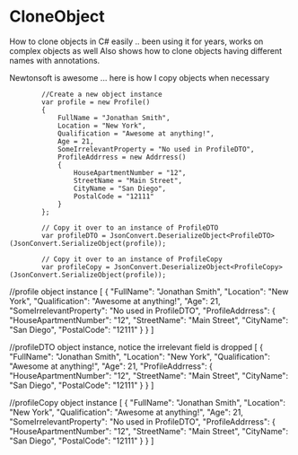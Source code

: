 # CloneObject
How to clone objects in C# easily .. been using it for years, works on complex objects as well
Also shows how to clone objects having different names with annotations.

Newtonsoft is awesome ... here is how I copy objects when necessary

            //Create a new object instance 
            var profile = new Profile()
            {
                FullName = "Jonathan Smith",
                Location = "New York",
                Qualification = "Awesome at anything!",
                Age = 21,
                SomeIrrelevantProperty = "No used in ProfileDTO",
                ProfileAddrress = new Addrress()
                {
                    HouseApartmentNumber = "12",
                    StreetName = "Main Street",
                    CityName = "San Diego",
                    PostalCode = "12111"
                }
            };

            // Copy it over to an instance of ProfileDTO
            var profileDTO = JsonConvert.DeserializeObject<ProfileDTO>(JsonConvert.SerializeObject(profile));

            // Copy it over to an instance of ProfileCopy
            var profileCopy = JsonConvert.DeserializeObject<ProfileCopy>(JsonConvert.SerializeObject(profile));


//profile object instance
[
    {
        "FullName": "Jonathan Smith",
        "Location": "New York",
        "Qualification": "Awesome at anything!",
        "Age": 21,
        "SomeIrrelevantProperty": "No used in ProfileDTO",
        "ProfileAddrress": {
            "HouseApartmentNumber": "12",
            "StreetName": "Main Street",
            "CityName": "San Diego",
            "PostalCode": "12111"
        }
    }
]

//profileDTO object instance, notice the irrelevant field is dropped 
[
    {
        "FullName": "Jonathan Smith",
        "Location": "New York",
        "Qualification": "Awesome at anything!",
        "Age": 21,
        "ProfileAddrress": {
            "HouseApartmentNumber": "12",
            "StreetName": "Main Street",
            "CityName": "San Diego",
            "PostalCode": "12111"
        }
    }
]

//profileCopy object instance
[
    {
        "FullName": "Jonathan Smith",
        "Location": "New York",
        "Qualification": "Awesome at anything!",
        "Age": 21,
        "SomeIrrelevantProperty": "No used in ProfileDTO",
        "ProfileAddrress": {
            "HouseApartmentNumber": "12",
            "StreetName": "Main Street",
            "CityName": "San Diego",
            "PostalCode": "12111"
        }
    }
]
